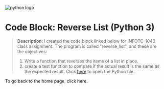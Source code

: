 ![python logo](https://upload.wikimedia.org/wikipedia/commons/thumb/c/c3/Python-logo-notext.svg/1200px-Python-logo-notext.svg.png)
# Code Block: Reverse List (Python 3)

> **Description**: I created the code block linked below for INFOTC-1040 class assignment. The program is called "reverse_list", and these are the objectives:  
> 1. Write a function that reverses the items of a list in place.
> 2. create a test function to compare if the actual result is the same as the expected result.
Click [here](https://github.com/kevinkee99/Kevin-s-Repository-V.2/blob/d821d835efeae36b782b68344d18173a3872fee9/reverse_list.py) to open the Python file.

To go back to the home page, click here.
